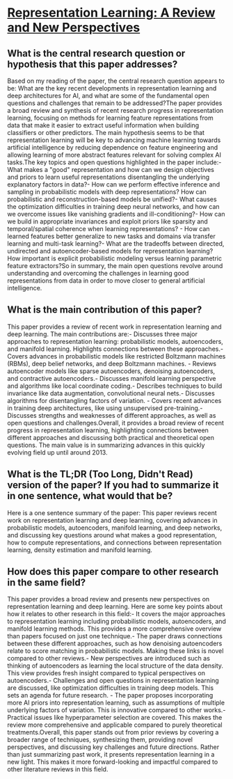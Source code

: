 # [Representation Learning: A Review and New Perspectives](https://arxiv.org/abs/1206.5538)

## What is the central research question or hypothesis that this paper addresses?

Based on my reading of the paper, the central research question appears to be: What are the key recent developments in representation learning and deep architectures for AI, and what are some of the fundamental open questions and challenges that remain to be addressed?The paper provides a broad review and synthesis of recent research progress in representation learning, focusing on methods for learning feature representations from data that make it easier to extract useful information when building classifiers or other predictors. The main hypothesis seems to be that representation learning will be key to advancing machine learning towards artificial intelligence by reducing dependence on feature engineering and allowing learning of more abstract features relevant for solving complex AI tasks.The key topics and open questions highlighted in the paper include:- What makes a "good" representation and how can we design objectives and priors to learn useful representations disentangling the underlying explanatory factors in data?- How can we perform effective inference and sampling in probabilistic models with deep representations? How can probabilistic and reconstruction-based models be unified?- What causes the optimization difficulties in training deep neural networks, and how can we overcome issues like vanishing gradients and ill-conditioning?- How can we build in appropriate invariances and exploit priors like sparsity and temporal/spatial coherence when learning representations? - How can learned features better generalize to new tasks and domains via transfer learning and multi-task learning?- What are the tradeoffs between directed, undirected and autoencoder-based models for representation learning? How important is explicit probabilistic modeling versus learning parametric feature extractors?So in summary, the main open questions revolve around understanding and overcoming the challenges in learning good representations from data in order to move closer to general artificial intelligence.


## What is the main contribution of this paper?

This paper provides a review of recent work in representation learning and deep learning. The main contributions are:- Discusses three major approaches to representation learning: probabilistic models, autoencoders, and manifold learning. Highlights connections between these approaches.- Covers advances in probabilistic models like restricted Boltzmann machines (RBMs), deep belief networks, and deep Boltzmann machines. - Reviews autoencoder models like sparse autoencoders, denoising autoencoders, and contractive autoencoders.- Discusses manifold learning perspective and algorithms like local coordinate coding.- Describes techniques to build invariance like data augmentation, convolutional neural nets.- Discusses algorithms for disentangling factors of variation. - Covers recent advances in training deep architectures, like using unsupervised pre-training.- Discusses strengths and weaknesses of different approaches, as well as open questions and challenges.Overall, it provides a broad review of recent progress in representation learning, highlighting connections between different approaches and discussing both practical and theoretical open questions. The main value is in summarizing advances in this quickly evolving field up until around 2013.


## What is the TL;DR (Too Long, Didn't Read) version of the paper? If you had to summarize it in one sentence, what would that be?

Here is a one sentence summary of the paper: This paper reviews recent work on representation learning and deep learning, covering advances in probabilistic models, autoencoders, manifold learning, and deep networks, and discussing key questions around what makes a good representation, how to compute representations, and connections between representation learning, density estimation and manifold learning.


## How does this paper compare to other research in the same field?

This paper provides a broad review and presents new perspectives on representation learning and deep learning. Here are some key points about how it relates to other research in this field:- It covers the major approaches to representation learning including probabilistic models, autoencoders, and manifold learning methods. This provides a more comprehensive overview than papers focused on just one technique.- The paper draws connections between these different approaches, such as how denoising autoencoders relate to score matching in probabilistic models. Making these links is novel compared to other reviews.- New perspectives are introduced such as thinking of autoencoders as learning the local structure of the data density. This view provides fresh insight compared to typical perspectives on autoencoders.- Challenges and open questions in representation learning are discussed, like optimization difficulties in training deep models. This sets an agenda for future research. - The paper proposes incorporating more AI priors into representation learning, such as assumptions of multiple underlying factors of variation. This is innovative compared to other works.- Practical issues like hyperparameter selection are covered. This makes the review more comprehensive and applicable compared to purely theoretical treatments.Overall, this paper stands out from prior reviews by covering a broader range of techniques, synthesizing them, providing novel perspectives, and discussing key challenges and future directions. Rather than just summarizing past work, it presents representation learning in a new light. This makes it more forward-looking and impactful compared to other literature reviews in this field.
